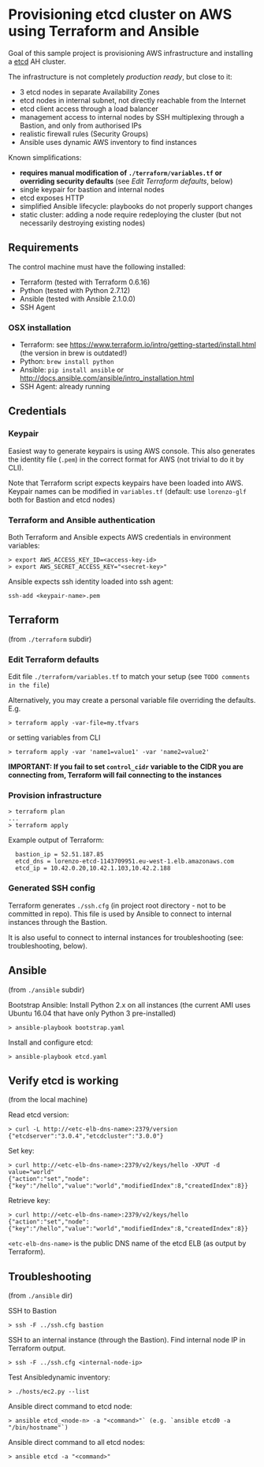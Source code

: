 # Provisioning etcd cluster on AWS using Terraform and Ansible

Goal of this sample project is provisioning AWS infrastructure and installing a [etcd](https://coreos.com/etcd/) AH cluster.

The infrastructure is not completely *production ready*, but close to it:

- 3 etcd nodes in separate Availability Zones
- etcd nodes in internal subnet, not directly reachable from the Internet
- etcd client access through a load balancer
- management access to internal nodes by SSH multiplexing through a Bastion, and only from authorised IPs
- realistic firewall rules (Security Groups)
- Ansible uses dynamic AWS inventory to find instances

Known simplifications:

- **requires manual modification of `./terraform/variables.tf` or overriding security defaults** (see *Edit Terraform defaults*, below)
- single keypair for bastion and internal nodes
- etcd exposes HTTP
- simplified Ansible lifecycle: playbooks do not properly support changes
- static cluster: adding a node require redeploying the cluster (but not necessarily destroying existing nodes)


## Requirements

The control machine must have the following installed:

- Terraform (tested with Terraform 0.6.16)
- Python (tested with Python 2.7.12)
- Ansible (tested with Ansible 2.1.0.0)
- SSH Agent

### OSX installation

- Terraform: see https://www.terraform.io/intro/getting-started/install.html (the version in brew is outdated!)
- Python: `brew install python`
- Ansible: `pip install ansible` or http://docs.ansible.com/ansible/intro_installation.html
- SSH Agent: already running



## Credentials

### Keypair

Easiest way to generate keypairs is using AWS console. This also generates the identity file (`.pem`) in the correct format for AWS (not trivial to do it by CLI).

Note that Terraform script expects keypairs have been loaded into AWS.
Keypair names can be modified in `variables.tf` (default: use `lorenzo-glf` both for Bastion and etcd nodes)

### Terraform and Ansible authentication

Both Terraform and Ansible expects AWS credentials in environment variables:
```
> export AWS_ACCESS_KEY_ID=<access-key-id>
> export AWS_SECRET_ACCESS_KEY="<secret-key>"
```

Ansible expects ssh identity loaded into ssh agent:
```
ssh-add <keypair-name>.pem
```

## Terraform

(from `./terraform` subdir)


### Edit Terraform defaults

Edit file `./terraform/variables.tf` to match your setup (see `TODO comments in the file`)

Alternatively, you may create a personal variable file overriding the defaults. E.g.
```
> terraform apply -var-file=my.tfvars
```
or setting variables from CLI
```
> terraform apply -var 'name1=value1' -var 'name2=value2'
```

**IMPORTANT: If you fail to set `control_cidr` variable to the CIDR you are connecting from, Terraform will fail connecting to the instances**

### Provision infrastructure

```
> terraform plan
...
> terraform apply
```

Example output of Terraform:
```
  bastion_ip = 52.51.187.85
  etcd_dns = lorenzo-etcd-1143709951.eu-west-1.elb.amazonaws.com
  etcd_ip = 10.42.0.20,10.42.1.103,10.42.2.188
```

### Generated SSH config

Terraform generates `./ssh.cfg` (in project root directory - not to be committed in repo).
This file is used by Ansible to connect to internal instances through the Bastion.

It is also useful to connect to internal instances for troubleshooting (see: troubleshooting, below).


## Ansible

(from `./ansible` subdir)

Bootstrap Ansible: Install Python 2.x on all instances (the current AMI uses Ubuntu 16.04 that have only Python 3 pre-installed)

```
> ansible-playbook bootstrap.yaml
```

Install and configure etcd:
```
> ansible-playbook etcd.yaml
```

## Verify etcd is working

(from the local machine)

Read etcd version:
```
> curl -L http://<etc-elb-dns-name>:2379/version
{"etcdserver":"3.0.4","etcdcluster":"3.0.0"}
```

Set key:
```
> curl http://<etc-elb-dns-name>:2379/v2/keys/hello -XPUT -d value="world"
{"action":"set","node":{"key":"/hello","value":"world","modifiedIndex":8,"createdIndex":8}}
```

Retrieve key:
```
> curl http://<etc-elb-dns-name>:2379/v2/keys/hello
{"action":"set","node":{"key":"/hello","value":"world","modifiedIndex":8,"createdIndex":8}}
```

`<etc-elb-dns-name>` is the public DNS name of the etcd ELB (as output by Terraform).

## Troubleshooting

(from `./ansible` dir)

SSH to Bastion
```
> ssh -F ../ssh.cfg bastion
```

SSH to an internal instance (through the Bastion). Find internal node IP in Terraform output.
```
> ssh -F ../ssh.cfg <internal-node-ip>
```


Test Ansibledynamic inventory:
```
> ./hosts/ec2.py --list
```

Ansible direct command to etcd node:
```
> ansible etcd_<node-n> -a "<command>"` (e.g. `ansible etcd0 -a "/bin/hostname"`)
```

Ansible direct command to all etcd nodes:
```
> ansible etcd -a "<command>"
```
